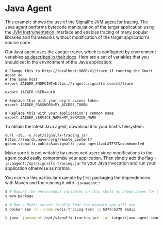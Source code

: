 # Java Agent

This example shows the use of the [SignalFx JVM agent for
tracing](https://github.com/signalfx/signalfx-trace-java).  The Java agent
performs bytecode manipulation of the target application using the [JVM
Instrumentation](https://docs.oracle.com/javase/8/docs/api/java/lang/instrument/package-summary.html)
interface and enables tracing of many popular libraries and frameworks without
modification of the target application's source code.

Our Java agent uses the Jaeger tracer, which is configured by environment
variables [as described in their
docs](https://github.com/jaegertracing/jaeger-client-java/tree/master/jaeger-core#configuration-via-environment).
Here are a set of variables that you should set in the environment of the Java
application:

```
# Change this to http://localhost:9080/v1/trace if running the Smart Agent on
# the same host
export JAEGER_ENDPOINT=https://ingest.signalfx.com/v1/trace

export JAEGER_USER=auth

# Replace this with your org's access token
export JAEGER_PASSWORD=MY_ACCESS_TOKEN

# Replace this with your application's common name
export JAEGER_SERVICE_NAME=MY_SERVICE_NAME
```

To obtain the latest Java agent, download it to your host's filesystem:

```
curl -sSL -o /opt/signalfx-tracing.jar https://search.maven.org/remote_content?g=com.signalfx.public&a=signalfx-java-agent&v=LATEST&c=unbundled
```

Make sure it is not writable by unsecured users since modifications to the
agent could easily compromise your application.  Then simply add the flag
`-javaagent:/opt/signalfx-tracing.jar` to your Java invocation and run your
application otherwise as normal.

You can run this particular example by first packaging the dependencies with
Maven and the running it with `-javaagent:`:

```sh
$ # Export the environment variables in this shell as shown above for your org
$ mvn package

$ # Run a Redis server locally that the example app will use
$ docker run -d --name redis-tracing-test -p 6379:6379 redis

$ java -javaagent:/opt/signalfx-tracing.jar -jar target/java-agent-example-1.0-SNAPSHOT-shaded.jar https://google.com
```
